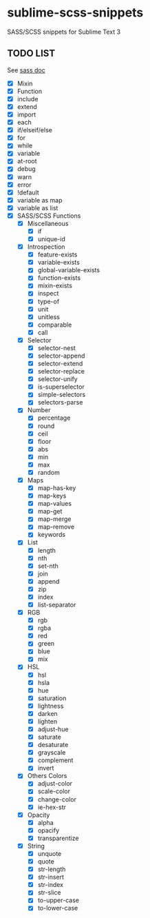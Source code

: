 # sublime-scss-snippets

SASS/SCSS snippets for Sublime Text 3

## TODO LIST
See [sass doc](http://sass-lang.com/documentation/Sass/Script/Functions.html)

- [X] Mixin
- [X] Function
- [X] include
- [X] extend
- [X] import
- [X] each
- [X] if/elseif/else
- [X] for
- [X] while
- [X] variable
- [X] at-root
- [X] debug
- [X] warn
- [X] error
- [X] !default
- [X] variable as map
- [X] variable as list
- [X] SASS/SCSS Functions
	- [X] Miscellaneous
		- [X] if
		- [X] unique-id
	- [X] Introspection
		- [X] feature-exists
		- [X] variable-exists
		- [X] global-variable-exists
		- [X] function-exists
		- [X] mixin-exists
		- [X] inspect
		- [X] type-of
		- [X] unit
		- [X] unitless
		- [X] comparable
		- [X] call
	- [X] Selector 
		- [X] selector-nest
		- [X] selector-append
		- [X] selector-extend
		- [X] selector-replace
		- [X] selector-unify
		- [X] is-superselector
		- [X] simple-selectors
		- [X] selectors-parse
	- [X] Number
		- [X] percentage
		- [X] round
		- [X] ceil
		- [X] floor
		- [X] abs
		- [X] min
		- [X] max
		- [X] random
	- [X] Maps
		- [X] map-has-key
		- [X] map-keys
		- [X] map-values
		- [X] map-get
		- [X] map-merge
		- [X] map-remove
		- [X] keywords
	- [X] List
		- [X] length
		- [X] nth
		- [X] set-nth
		- [X] join
		- [X] append
		- [X] zip
		- [X] index
		- [X] list-separator
	- [X] RGB
		- [X] rgb
		- [X] rgba
		- [X] red
		- [X] green
		- [X] blue
		- [X] mix
	- [X] HSL
		- [X] hsl
		- [X] hsla
		- [X] hue
		- [X] saturation
		- [X] lightness
		- [X] darken
		- [X] lighten
		- [X] adjust-hue
		- [X] saturate
		- [X] desaturate
		- [X] grayscale
		- [X] complement
		- [X] invert
	- [X] Others Colors
		- [X] adjust-color
		- [X] scale-color
		- [X] change-color
		- [X] ie-hex-str
	- [X] Opacity
		- [X] alpha
		- [X] opacify
		- [X] transparentize
	- [X] String
		- [X] unquote
		- [X] quote
		- [X] str-length
		- [X] str-insert
		- [X] str-index
		- [X] str-slice
		- [X] to-upper-case
		- [X] to-lower-case